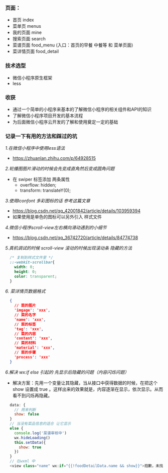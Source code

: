 ### 页面：

+ 首页        index
+ 菜单页      menus
+ 我的页面   mine
+ 搜索页面   search
+ 菜谱页面    food_menu (入口：首页的早餐 中餐等 和 菜单页面)
+ 菜详情页面   food_detail

### 技术选型

+ 微信小程序原生框架
+ less

### 收获
  + 通过一个简单的小程序来基本的了解微信小程序的相关组件和API的知识
  + 了解微信小程序项目开发的基本流程
  + 为后面微信小程序云开发的了解和使用奠定一定的基础


### 记录一下有用的方法和踩过的坑
*1.在微信小程序中使用less语法*
+ https://zhuanlan.zhihu.com/p/64928515

*2.轮播图图片滑动的时候会先变成直角然后变成圆角问题*
+ 在 swiper 标签添加 两条属性
  + overflow: hidden;
  + transform: translateY(0);

*3.使用Iconfont 多彩图标的话 参考这篇文章*
+ https://blog.csdn.net/qq_42001842/article/details/103959394
+ 如果使用是单色的图标可以另外引入 样式文件

*4.微信小程序scroll-view左右横向滑动遇到的小细节*
+ https://blog.csdn.net/qq_36742720/article/details/84774738

*5.真机调试的时候 scroll-view 滚动的时候出现滚动条 隐藏的方法*
```css
  /* 复制到样式文件里 */
  ::-webkit-scrollbar{
    width: 0;
    height: 0;
    color: transparent;
  }
```

*6. 菜详情页数据格式*
```json
  {
    // 菜的图片
    'imgage': 'xxx',
    // 菜的名字
    'name': 'xxx',
    // 菜的标签
    'tag': 'xxx',
    // 菜的内容
    'content': 'xxx',
    // 菜的材料
    'material': 'xxx',
    // 菜的步骤
    'process': 'xxx'  
  }
```

*6.解决 wx:if else 引起的 先显示后隐藏的问题（内容闪烁问题）*
 + 解决方案：先用一个变量让其隐藏，当从接口中获得数据的时候，在把这个 show 设置成 true 。这样出来的效果就是，内容逐渐在显示，依次显示。从而看不到闪烁再隐藏。
```js
  data: {
    // 用来判断
    show: false
  }
  // 当没有菜品信息的适合 让它显示
  else {
    console.log('菜谱审核中')
    wx.hideLoading()
    this.setData({
      show: true
    })
  }
  // 在wxml 中
  <view class="name" wx:if="{{!foodDetailData.name && show}}">抱歉，未找到相关菜品的信息</view>
```
  